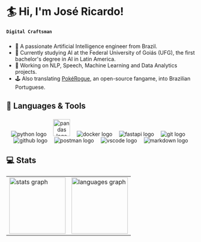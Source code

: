 # 🏄 Hi, I'm José Ricardo!

**`Digital Craftsman`**

###

- 🦾 A passionate Artificial Intelligence engineer from Brazil.
- 🌱 Currently studying AI at the Federal University of Goiás (UFG), the first bachelor's degree in AI in Latin America.
- 🤖 Working on NLP, Speech, Machine Learning and Data Analytics projects.
- 🕹️ Also translating [PokéRogue](https://github.com/pagefaultgames/pokerogue), an open-source fangame, into Brazilian Portuguese.

###

## 🧰 Languages & Tools

###

<div align="center">
  <img src="https://skillicons.dev/icons?i=py" alt="python logo"/>
  <img width="10"/>
  <img src="https://cdn.jsdelivr.net/gh/devicons/devicon/icons/pandas/pandas-original.svg" height=45px alt="pandas logo"/>
  <img width="10"/>
  <img src="https://skillicons.dev/icons?i=docker" alt="docker logo"/>
  <img width="10"/>
  <img src="https://skillicons.dev/icons?i=fastapi" alt="fastapi logo"/>
  <img width="10"/>
  <img src="https://skillicons.dev/icons?i=git" alt="git logo"/>
  <img width="10"/>
  <img src="https://skillicons.dev/icons?i=github" alt="github logo"/>
  <img width="10"/>
  <img src="https://skillicons.dev/icons?i=postman" alt="postman logo"/>
  <img width="10"/>
  <img src="https://skillicons.dev/icons?i=vscode" alt="vscode logo"/>
  <img width="10"/>
  <img src="https://skillicons.dev/icons?i=md" alt="markdown logo"/>
</div>

###

## 💻 Stats

###

<div align="center">
  <table>
    <tr>
      <td><img src="https://github-readme-stats.vercel.app/api?username=josericardo-fo&hide_title=false&hide_rank=false&show_icons=true&include_all_commits=true&count_private=true&disable_animations=false&theme=react&locale=en&hide_border=false&order=1" height="150" alt="stats graph"  /></td>
      <td><img src="https://github-readme-stats.vercel.app/api/top-langs?username=josericardo-fo&locale=en&hide_title=false&layout=compact&card_width=320&langs_count=5&theme=react&hide_border=false&order=2" height="150" alt="languages graph"  /></td>
    </tr>
  </table>
</div>

